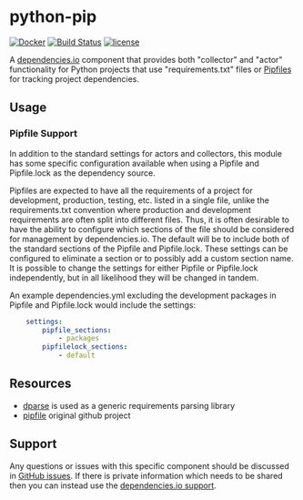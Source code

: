 # python-pip

[![Docker](https://img.shields.io/badge/dockerhub-python--pip-22B8EB.svg)](https://hub.docker.com/r/dependencies/python-pip/)
[![Build Status](https://travis-ci.org/dependencies-io/python-pip.svg?branch=master)](https://travis-ci.org/dependencies-io/python-pip)
[![license](https://img.shields.io/github/license/dependencies-io/python-pip.svg)](https://github.com/dependencies-io/python-pip/blob/master/LICENSE)

A [dependencies.io](https://www.dependencies.io) component that provides both "collector" and "actor" functionality
for Python projects that use "requirements.txt" files or [Pipfiles](https://github.com/pypa/pipfile) for tracking
project dependencies.

## Usage


### Pipfile Support

In addition to the standard settings for actors and collectors, this module has some specific configuration available 
when using a Pipfile and Pipfile.lock as the dependency source. 

Pipfiles are expected to have all the requirements of a project for development, production, testing, etc. 
listed in a single file, unlike the requirements.txt convention where production and development requirements are
often split into different files.  Thus, it is often desirable to have the ability to configure which sections of the
file should be considered for management by dependencies.io.  The default will be to include both of the standard
sections of the Pipfile and Pipfile.lock.  These settings can be configured to eliminate a section or to possibly add a 
custom section name.  It is possible to change the settings for either Pipfile or Pipfile.lock independently, but in all 
likelihood they will be changed in tandem.


An example dependencies.yml excluding the development packages in Pipfile and Pipfile.lock would include the settings:

```yaml
    settings:
        pipfile_sections:
            - packages
        pipfilelock_sections:
            - default
```

## Resources

- [dparse](https://github.com/pyupio/dparse) is used as a generic requirements parsing library
- [pipfile](https://github.com/pypa/pipfile) original github project


## Support

Any questions or issues with this specific component should be discussed in [GitHub
 issues](https://github.com/dependencies-io/python-pip/issues).
 If there is private information which needs to be shared then you can instead
 use the [dependencies.io support](https://app.dependencies.io/support).
